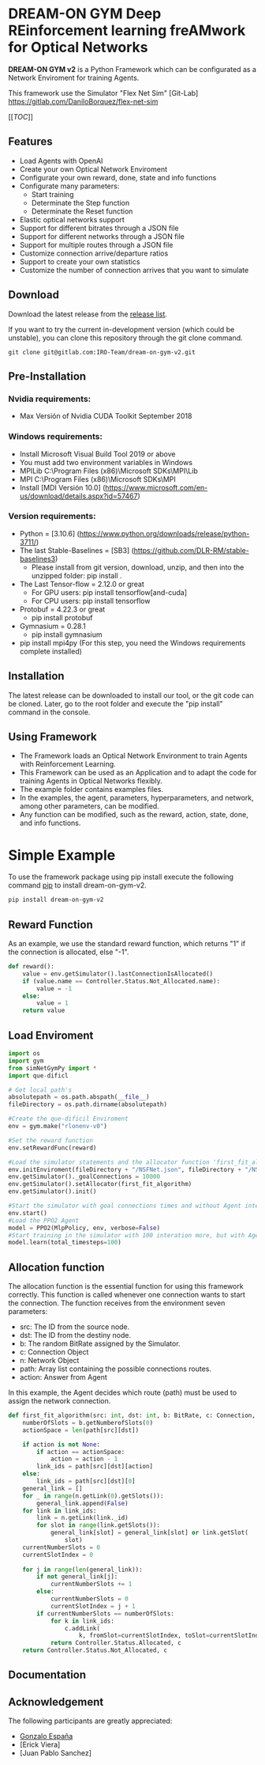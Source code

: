 # DREAM-ON GYM Deep REinforcement learning freAMwork for Optical Networks

**DREAM-ON GYM v2** is a Python Framework which can be configurated as a Network Enviroment for training Agents.

This framework use the Simulator "Flex Net Sim" [Git-Lab] https://gitlab.com/DaniloBorquez/flex-net-sim


[[_TOC_]]

## Features

- Load Agents with OpenAI
- Create your own Optical Network Enviroment
- Configurate your own reward, done, state and info functions
- Configurate many parameters:
	- Start training
	- Determinate the Step function
	- Determinate the Reset function
- Elastic optical networks support
- Support for different bitrates through a JSON file
- Support for different networks through a JSON file
- Support for multiple routes through a JSON file
- Customize connection arrive/departure ratios
- Support to create your own statistics
- Customize the number of connection arrives that you want to simulate

## Download

Download the latest release from the [release list](https://gitlab.com/IRO-Team/dream-on-gym-v2.0). 

If you want to try the current in-development version (which could be unstable), you can clone this repository through the git clone command.

```
git clone git@gitlab.com:IRO-Team/dream-on-gym-v2.git
```

## Pre-Installation

### Nvidia requirements:
+ Max Versión of Nvidia CUDA Toolkit September 2018

### Windows requirements:
+ Install Microsoft Visual Build Tool 2019 or above
+ You must add two environment variables in Windows
+ MPILib C:\Program Files (x86)\Microsoft SDKs\MPI\Lib
+ MPI C:\Program Files (x86)\Microsoft SDKs\MPI
+ Install [MDI Versión 10.0] (https://www.microsoft.com/en-us/download/details.aspx?id=57467)

### Version requirements:
+ Python = [3.10.6] (https://www.python.org/downloads/release/python-3711/)
+ The last Stable-Baselines = [SB3] (https://github.com/DLR-RM/stable-baselines3)
	+ Please install from git version, download, unzip, and then into the unzipped folder: pip install .
+ The Last Tensor-flow = 2.12.0 or great
	+ For GPU users: pip install tensorflow[and-cuda]
	+ For CPU users: pip install tensorflow
+ Protobuf = 4.22.3 or great 
	+ pip install protobuf
+ Gymnasium = 0.28.1
	+ pip install gymnasium
+ pip install mpi4py (For this step, you need the Windows requirements complete installed)


## Installation

The latest release can be downloaded to install our tool, or the git code can be cloned.
Later, go to the root folder and execute the "pip install" command in the console.


## Using  Framework
 
- The Framework loads an Optical Network Environment to train Agents with Reinforcement Learning.
- This Framework can be used as an Application and to adapt the code for training Agents in Optical Networks flexibly.
- The example folder contains examples files.
- In the examples, the agent, parameters, hyperparameters, and network, among other parameters, can be modified.
- Any function can be modified, such as the reward, action, state, done, and info functions.

# Simple Example

To use the framework package using pip install execute the following command [pip](https://pip.pypa.io/en/stable/) to install dream-on-gym-v2.

```bash
pip install dream-on-gym-v2
```

## Reward Function
As an example, we use the standard reward function, which returns "1" if the connection is allocated, else "-1".
```python
def reward():
    value = env.getSimulator().lastConnectionIsAllocated()
    if (value.name == Controller.Status.Not_Allocated.name):
        value = -1
    else:
        value = 1
    return value
```


## Load Enviroment

```python
import os
import gym
from simNetGymPy import *
import que-dificl

# Get local path's
absolutepath = os.path.abspath(__file__)
fileDirectory = os.path.dirname(absolutepath)

#Create the que-dificil Enviroment
env = gym.make("rlonenv-v0")

#Set the reward function
env.setRewardFunc(reward)

#Load the simulator statements and the allocator function 'first_fit_algorithm'
env.initEnviroment(fileDirectory + "/NSFNet.json", fileDirectory + "/NSFNet_routes.json")
env.getSimulator()._goalConnections = 10000
env.getSimulator().setAllocator(first_fit_algorithm)
env.getSimulator().init()

#Start the simulator with goal connections times and without Agent interaction
env.start()
#Load the PPO2 Agent
model = PPO2(MlpPolicy, env, verbose=False)
#Start training in the simulator with 100 interation more, but with Agent interaction
model.learn(total_timesteps=100)
```

## Allocation function

The allocation function is the essential function for using this framework correctly. This function is called whenever one connection wants to start the connection.
The function receives from the environment seven parameters:
 
- src: The ID from the source node.
- dst: The ID from the destiny node.
- b: The random BitRate assigned by the Simulator.
- c: Connection Object
- n: Network Object
- path: Array list containing the possible connections routes.
- action: Answer from Agent 

In this example, the Agent decides which route (path) must be used to assign the network connection.

```python
def first_fit_algorithm(src: int, dst: int, b: BitRate, c: Connection, n: Network, path, action):
    numberOfSlots = b.getNumberofSlots(0)
    actionSpace = len(path[src][dst])

    if action is not None:
        if action == actionSpace:
            action = action - 1
        link_ids = path[src][dst][action]
    else:
        link_ids = path[src][dst][0]
    general_link = []
    for _ in range(n.getLink(0).getSlots()):
        general_link.append(False)
    for link in link_ids:
        link = n.getLink(link._id)
        for slot in range(link.getSlots()):
            general_link[slot] = general_link[slot] or link.getSlot(
                slot)
    currentNumberSlots = 0
    currentSlotIndex = 0
    
    for j in range(len(general_link)):
        if not general_link[j]:
            currentNumberSlots += 1
        else:
            currentNumberSlots = 0
            currentSlotIndex = j + 1
        if currentNumberSlots == numberOfSlots:
            for k in link_ids:
                c.addLink(
                    k, fromSlot=currentSlotIndex, toSlot=currentSlotIndex+currentNumberSlots)
            return Controller.Status.Allocated, c
    return Controller.Status.Not_Allocated, c
```
## Documentation



## Acknowledgement

The following participants are greatly appreciated:
- [Gonzalo España](https://gitlab.com/GonzaloEspana)
- [Erick Viera]
- [Juan Pablo Sanchez]